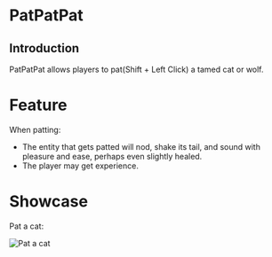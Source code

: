 # PatPatPat
## Introduction
PatPatPat allows players to pat(Shift + Left Click) a tamed cat or wolf.

# Feature
When patting:
- The entity that gets patted will nod, shake its tail, and sound with pleasure and ease, perhaps even slightly healed.
- The player may get experience.

# Showcase
Pat a cat:

![Pat a cat](https://cdn.modrinth.com/data/BErx9tPq/images/c01b2fbf5312cd99cafa46027848ecc8acbd835f.gif)
